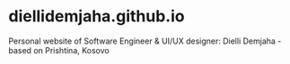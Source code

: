 # diellidemjaha.github.io
Personal website of Software Engineer & UI/UX designer: Dielli Demjaha - based on Prishtina, Kosovo
